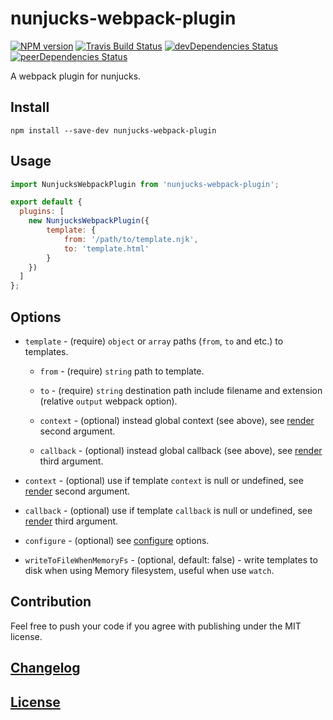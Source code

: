 # nunjucks-webpack-plugin

[![NPM version](https://img.shields.io/npm/v/nunjucks-webpack-plugin.svg)](https://www.npmjs.org/package/nunjucks-webpack-plugin) 
[![Travis Build Status](https://img.shields.io/travis/itgalaxy/nunjucks-webpack-plugin/master.svg?label=build)](https://travis-ci.org/itgalaxy/nunjucks-webpack-plugin) 
[![devDependencies Status](https://david-dm.org/itgalaxy/nunjucks-webpack-plugin/dev-status.svg)](https://david-dm.org/itgalaxy/nunjucks-webpack-plugin?type=dev)
[![peerDependencies Status](https://david-dm.org/itgalaxy/nunjucks-webpack-plugin/peer-status.svg)](https://david-dm.org/itgalaxy/nunjucks-webpack-plugin?type=peer)

A webpack plugin for nunjucks.

## Install

```shell
npm install --save-dev nunjucks-webpack-plugin
```

## Usage

```js
import NunjucksWebpackPlugin from 'nunjucks-webpack-plugin';

export default {
  plugins: [
    new NunjucksWebpackPlugin({
        template: {
            from: '/path/to/template.njk',
            to: 'template.html'
        }
    })
  ]
};
```

## Options

-   `template` - (require) `object` or `array` paths (`from`, `to` and etc.) to templates.

    -   `from` - (require) `string` path to template.
    
    -   `to` - (require) `string` destination path include filename and extension (relative `output` webpack option).
    
    -   `context` - (optional) instead global context (see above), 
        see [render](https://mozilla.github.io/nunjucks/api.html#render) second argument.
    
    -   `callback` - (optional) instead global callback (see above), 
        see [render](https://mozilla.github.io/nunjucks/api.html#render) third argument.

-   `context` - (optional) use if template `context` is null or undefined, 
    see [render](https://mozilla.github.io/nunjucks/api.html#render) second argument.

-   `callback` - (optional) use if template `callback` is null or undefined,
    see [render](https://mozilla.github.io/nunjucks/api.html#render) third argument.

-   `configure` - (optional) see [configure](https://mozilla.github.io/nunjucks/api.html#configure) options.

-   `writeToFileWhenMemoryFs` - (optional, default: false) - write templates to disk when using Memory filesystem,
    useful when use `watch`.

## Contribution

Feel free to push your code if you agree with publishing under the MIT license.

## [Changelog](CHANGELOG.md)

## [License](LICENSE)
